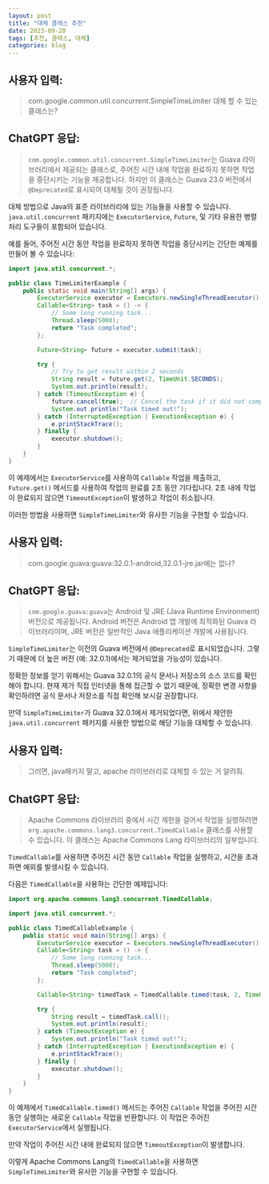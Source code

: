 ```yaml
---
layout: post
title: "대체 클래스 추천"
date: 2023-09-20
tags: [추천, 클래스, 대체]
categories: blog
---
```


## 사용자 입력:
> com.google.common.util.concurrent.SimpleTimeLimiter 대체 할 수 있는 클래스는?

## ChatGPT 응답:
> `com.google.common.util.concurrent.SimpleTimeLimiter`는 Guava 라이브러리에서 제공되는 클래스로, 주어진 시간 내에 작업을 완료하지 못하면 작업을 중단시키는 기능을 제공합니다. 하지만 이 클래스는 Guava 23.0 버전에서 `@Deprecated`로 표시되어 대체될 것이 권장됩니다.

대체 방법으로 Java의 표준 라이브러리에 있는 기능들을 사용할 수 있습니다. `java.util.concurrent` 패키지에는 `ExecutorService`, `Future`, 및 기타 유용한 병렬 처리 도구들이 포함되어 있습니다.

예를 들어, 주어진 시간 동안 작업을 완료하지 못하면 작업을 중단시키는 간단한 예제를 만들어 볼 수 있습니다:

```java
import java.util.concurrent.*;

public class TimeLimiterExample {
    public static void main(String[] args) {
        ExecutorService executor = Executors.newSingleThreadExecutor();
        Callable<String> task = () -> {
            // Some long running task...
            Thread.sleep(5000);
            return "Task completed";
        };

        Future<String> future = executor.submit(task);

        try {
            // Try to get result within 2 seconds
            String result = future.get(2, TimeUnit.SECONDS);
            System.out.println(result);
        } catch (TimeoutException e) {
            future.cancel(true);  // Cancel the task if it did not complete in time
            System.out.println("Task timed out!");
        } catch (InterruptedException | ExecutionException e) {
            e.printStackTrace();
        } finally {
            executor.shutdown();
        }
    }
}
```

이 예제에서는 `ExecutorService`를 사용하여 `Callable` 작업을 제출하고, `Future.get()` 메서드를 사용하여 작업의 완료를 2초 동안 기다립니다. 2초 내에 작업이 완료되지 않으면 `TimeoutException`이 발생하고 작업이 취소됩니다.

이러한 방법을 사용하면 `SimpleTimeLimiter`와 유사한 기능을 구현할 수 있습니다.

## 사용자 입력:
> com.google.guava:guava:32.0.1-android,32.0.1-jre.jar에는 없나?

## ChatGPT 응답:
> `com.google.guava:guava`는 Android 및 JRE (Java Runtime Environment) 버전으로 제공됩니다. Android 버전은 Android 앱 개발에 최적화된 Guava 라이브러리이며, JRE 버전은 일반적인 Java 애플리케이션 개발에 사용됩니다.

`SimpleTimeLimiter`는 이전의 Guava 버전에서 `@Deprecated`로 표시되었습니다. 그렇기 때문에 더 높은 버전 (예: 32.0.1)에서는 제거되었을 가능성이 있습니다. 

정확한 정보를 얻기 위해서는 Guava 32.0.1의 공식 문서나 저장소의 소스 코드를 확인해야 합니다. 현재 제가 직접 인터넷을 통해 접근할 수 없기 때문에, 정확한 변경 사항을 확인하려면 공식 문서나 저장소를 직접 확인해 보시길 권장합니다.

만약 `SimpleTimeLimiter`가 Guava 32.0.1에서 제거되었다면, 위에서 제안한 `java.util.concurrent` 패키지를 사용한 방법으로 해당 기능을 대체할 수 있습니다.

## 사용자 입력:
> 그러면, java패키지 말고, apache 라이브러리로 대체할 수 있는 거 알려줘.

## ChatGPT 응답:
> Apache Commons 라이브러리 중에서 시간 제한을 걸어서 작업을 실행하려면 `org.apache.commons.lang3.concurrent.TimedCallable` 클래스를 사용할 수 있습니다. 이 클래스는 Apache Commons Lang 라이브러리의 일부입니다.

`TimedCallable`를 사용하면 주어진 시간 동안 `Callable` 작업을 실행하고, 시간을 초과하면 예외를 발생시킬 수 있습니다.

다음은 `TimedCallable`을 사용하는 간단한 예제입니다:

```java
import org.apache.commons.lang3.concurrent.TimedCallable;

import java.util.concurrent.*;

public class TimedCallableExample {
    public static void main(String[] args) {
        ExecutorService executor = Executors.newSingleThreadExecutor();
        Callable<String> task = () -> {
            // Some long running task...
            Thread.sleep(5000);
            return "Task completed";
        };

        Callable<String> timedTask = TimedCallable.timed(task, 2, TimeUnit.SECONDS, executor);

        try {
            String result = timedTask.call();
            System.out.println(result);
        } catch (TimeoutException e) {
            System.out.println("Task timed out!");
        } catch (InterruptedException | ExecutionException e) {
            e.printStackTrace();
        } finally {
            executor.shutdown();
        }
    }
}
```

이 예제에서 `TimedCallable.timed()` 메서드는 주어진 `Callable` 작업을 주어진 시간 동안 실행하는 새로운 `Callable` 작업을 반환합니다. 이 작업은 주어진 `ExecutorService`에서 실행됩니다.

만약 작업이 주어진 시간 내에 완료되지 않으면 `TimeoutException`이 발생합니다.

이렇게 Apache Commons Lang의 `TimedCallable`을 사용하면 `SimpleTimeLimiter`와 유사한 기능을 구현할 수 있습니다.

